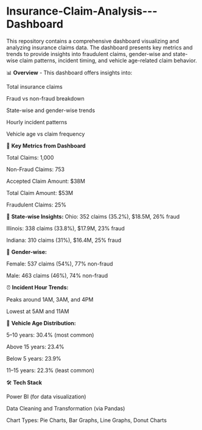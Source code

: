 # Insurance-Claim-Analysis---Dashboard
This repository contains a comprehensive dashboard visualizing and analyzing insurance claims data. The dashboard presents key metrics and trends to provide insights into fraudulent claims, gender-wise and state-wise claim patterns, incident timing, and vehicle age-related claim behavior.

📊 **Overview** -
   This dashboard offers insights into:

   Total insurance claims

   Fraud vs non-fraud breakdown

   State-wise and gender-wise trends

   Hourly incident patterns

   Vehicle age vs claim frequency


📌 **Key Metrics from Dashboard** 

   Total Claims: 1,000

   Non-Fraud Claims: 753

   Accepted Claim Amount: $38M

   Total Claim Amount: $53M

   Fraudulent Claims: 25%


📍 **State-wise Insights:**
   Ohio: 352 claims (35.2%), $18.5M, 26% fraud

   Illinois: 338 claims (33.8%), $17.9M, 23% fraud

   Indiana: 310 claims (31%), $16.4M, 25% fraud


👥 **Gender-wise:**

   Female: 537 claims (54%), 77% non-fraud

   Male: 463 claims (46%), 74% non-fraud


⏰ **Incident Hour Trends:**

   Peaks around 1AM, 3AM, and 4PM

   Lowest at 5AM and 11AM
 

🚙 **Vehicle Age Distribution:**

   5–10 years: 30.4% (most common)

   Above 15 years: 23.4%

   Below 5 years: 23.9%

   11–15 years: 22.3% (least common)


🛠 **Tech Stack**

   Power BI (for data visualization)

   Data Cleaning and Transformation (via Pandas)

   Chart Types: Pie Charts, Bar Graphs, Line Graphs, Donut Charts


